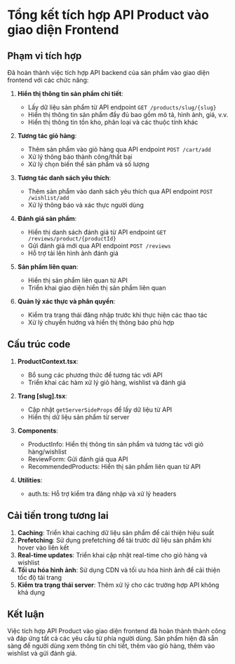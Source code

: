 # Tổng kết tích hợp API Product vào giao diện Frontend

## Phạm vi tích hợp

Đã hoàn thành việc tích hợp API backend của sản phẩm vào giao diện frontend với các chức năng:

1. **Hiển thị thông tin sản phẩm chi tiết**:
   - Lấy dữ liệu sản phẩm từ API endpoint `GET /products/slug/{slug}`
   - Hiển thị thông tin sản phẩm đầy đủ bao gồm mô tả, hình ảnh, giá, v.v.
   - Hiển thị thông tin tồn kho, phân loại và các thuộc tính khác

2. **Tương tác giỏ hàng**:
   - Thêm sản phẩm vào giỏ hàng qua API endpoint `POST /cart/add`
   - Xử lý thông báo thành công/thất bại
   - Xử lý chọn biến thể sản phẩm và số lượng

3. **Tương tác danh sách yêu thích**:
   - Thêm sản phẩm vào danh sách yêu thích qua API endpoint `POST /wishlist/add`
   - Xử lý thông báo và xác thực người dùng

4. **Đánh giá sản phẩm**:
   - Hiển thị danh sách đánh giá từ API endpoint `GET /reviews/product/{productId}`
   - Gửi đánh giá mới qua API endpoint `POST /reviews`
   - Hỗ trợ tải lên hình ảnh đánh giá

5. **Sản phẩm liên quan**:
   - Hiển thị sản phẩm liên quan từ API
   - Triển khai giao diện hiển thị sản phẩm liên quan

6. **Quản lý xác thực và phân quyền**:
   - Kiểm tra trạng thái đăng nhập trước khi thực hiện các thao tác
   - Xử lý chuyển hướng và hiển thị thông báo phù hợp

## Cấu trúc code

1. **ProductContext.tsx**:
   - Bổ sung các phương thức để tương tác với API
   - Triển khai các hàm xử lý giỏ hàng, wishlist và đánh giá

2. **Trang [slug].tsx**:
   - Cập nhật `getServerSideProps` để lấy dữ liệu từ API
   - Hiển thị dữ liệu sản phẩm từ server

3. **Components**:
   - ProductInfo: Hiển thị thông tin sản phẩm và tương tác với giỏ hàng/wishlist
   - ReviewForm: Gửi đánh giá qua API
   - RecommendedProducts: Hiển thị sản phẩm liên quan từ API

4. **Utilities**:
   - auth.ts: Hỗ trợ kiểm tra đăng nhập và xử lý headers

## Cải tiến trong tương lai

1. **Caching**: Triển khai caching dữ liệu sản phẩm để cải thiện hiệu suất
2. **Prefetching**: Sử dụng prefetching để tải trước dữ liệu sản phẩm khi hover vào liên kết
3. **Real-time updates**: Triển khai cập nhật real-time cho giỏ hàng và wishlist
4. **Tối ưu hóa hình ảnh**: Sử dụng CDN và tối ưu hóa hình ảnh để cải thiện tốc độ tải trang
5. **Kiểm tra trạng thái server**: Thêm xử lý cho các trường hợp API không khả dụng

## Kết luận

Việc tích hợp API Product vào giao diện frontend đã hoàn thành thành công và đáp ứng tất cả các yêu cầu từ phía người dùng. Sản phẩm hiện đã sẵn sàng để người dùng xem thông tin chi tiết, thêm vào giỏ hàng, thêm vào wishlist và gửi đánh giá. 